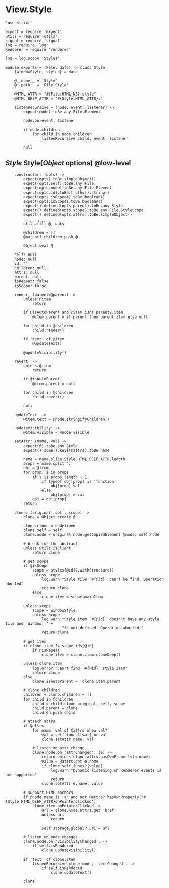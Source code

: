 View.Style
==========

	'use strict'

	expect = require 'expect'
	utils = require 'utils'
	signal = require 'signal'
	log = require 'log'
	Renderer = require 'renderer'

	log = log.scope 'Styles'

	module.exports = (File, data) -> class Style
		{windowStyle, styles} = data

		@__name__ = 'Style'
		@__path__ = 'File.Style'

		@HTML_ATTR = "#{File.HTML_NS}:style"
		@HTML_DEEP_ATTR = "#{Style.HTML_ATTR}:"

		listenRecursive = (node, event, listener) ->
			expect(node).toBe.any File.Element

			node.on event, listener

			if node.children
				for child in node.children
					listenRecursive child, event, listener

			null

*Style* Style(*Object* options) @low-level
------------------------------------------

		constructor: (opts) ->
			expect(opts).toBe.simpleObject()
			expect(opts.self).toBe.any File
			expect(opts.node).toBe.any File.Element
			expect(opts.id).toBe.truthy().string()
			expect(opts.isRepeat).toBe.boolean()
			expect(opts.isScope).toBe.boolean()
			expect().defined(opts.parent).toBe.any Style
			expect().defined(opts.scope).toBe.any File.StyleScope
			expect().defined(opts.attrs).toBe.simpleObject()

			utils.fill @, opts

			@children = []
			@parent?.children.push @

			Object.seal @

		self: null
		node: null
		id: ''
		children: null
		attrs: null
		parent: null
		isRepeat: false
		isScope: false

		render: (parent=@parent) ->
			unless @item
				return

			if @isAutoParent and @item isnt parent?.item
				@item.parent = if parent then parent.item else null

			for child in @children
				child.render()

			if 'text' of @item
				@updateText()

			@updateVisibility()

		revert: ->
			unless @item
				return

			if @isAutoParent
				@item.parent = null

			for child in @children
				child.revert()

			null

		updateText: ->
			@item.text = @node.stringifyChildren()

		updateVisibility: ->
			@item.visible = @node.visible

		setAttr: (name, val) ->
			expect(@).toBe.any Style
			expect().some().keys(@attrs).toBe name

			name = name.slice Style.HTML_DEEP_ATTR.length
			props = name.split ':'
			obj = @item
			for prop, i in props
				if i is props.length - 1
					if typeof obj[prop] is 'function'
						obj[prop] val
					else
						obj[prop] = val
				obj = obj[prop]
			return

		clone: (original, self, scope) ->
			clone = Object.create @

			clone.clone = undefined
			clone.self = self
			clone.node = original.node.getCopiedElement @node, self.node

			# break for the abstract
			unless utils.isClient
				return clone

			# get scope
			if @isScope
				scope = styles[@id]?.withStructure()
				unless scope
					log.warn "Style file `#{@id}` can't be find. Operation aborted"
					return clone
				else
					clone.item = scope.mainItem

			unless scope
				scope = windowStyle
				unless scope
					log.warn "Style item `#{@id}` doesn't have any style file and `Window` " +
					         "is not defined. Operation aborted."
					return clone

			# get item
			if clone.item ?= scope.ids[@id]
				if @isRepeat
					clone.item = clone.item.cloneDeep()

			unless clone.item
				log.error "Can't find `#{@id}` style item"
				return clone
			else
				clone.isAutoParent = !clone.item.parent

			# clone children
			children = clone.children = []
			for child in @children
				child = child.clone original, self, scope
				child.parent = clone
				children.push child

			# attach attrs
			if @attrs
				for name, val of @attrs when val?
					val = self.funcs?[val] or val
					clone.setAttr name, val

				# listen on attr change
				clone.node.on 'attrChanged', (e) ->
					return unless clone.attrs.hasOwnProperty(e.name)
					value = @attrs.get e.name
					if clone.self.funcs?[value]
						log.warn "Dynamic listening on Renderer events is not supported"
						return
					clone.setAttr e.name, value

			# support HTML anchors
			if @node.name is 'a' and not @attrs?.hasOwnProperty("#{Style.HTML_DEEP_ATTR}onPointerClicked")
				clone.item.onPointerClicked ->
					url = clone.node.attrs.get 'href'
					unless url
						return

					self.storage.global?.uri = url

			# listen on node changes
			clone.node.on 'visibilityChanged', ->
				if self.isRendered
					clone.updateVisibility()

			if 'text' of clone.item
				listenRecursive clone.node, 'textChanged', ->
					if self.isRendered
						clone.updateText()

			clone
			